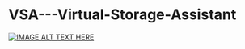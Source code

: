 # VSA---Virtual-Storage-Assistant

[![IMAGE ALT TEXT HERE](https://img.youtube.com/vi/YOUTUBE_VIDEO_ID_HERE/0.jpg)]([https://www.youtube.com/watch?v=YOUTUBE_VIDEO_ID_HERE](https://www.youtube.com/watch?v=nK8uMe04ks0&list=LL&index=15&t=248s)https://www.youtube.com/watch?v=nK8uMe04ks0&list=LL&index=15&t=248s)
